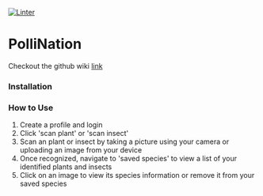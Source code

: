 [![Linter](https://github.com/TheBeetles/PolliNation/actions/workflows/linter.yml/badge.svg?event=push)](https://github.com/TheBeetles/PolliNation/actions/workflows/linter.yml)
# PolliNation
Checkout the github wiki [link](https://github.com/TheBeetles/PolliNation/wiki)

### Installation

### How to Use

1. Create a profile and login
2. Click 'scan plant' or 'scan insect'
3. Scan an plant or insect by taking a picture using your camera or uploading an image from your device
4. Once recognized, navigate to 'saved species' to view a list of your identified plants and insects
5. Click on an image to view its species information or remove it from your saved species